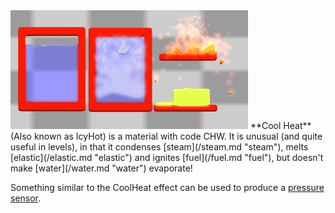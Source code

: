<img src="/images/Cool%20and%20Hot.png" title="A demonstration of Cool Heat&#39;s strange properties." width="380" alt="A demonstration of Cool Heat&#39;s strange properties." />
**Cool Heat** (Also known as IcyHot) is a material with code CHW. It is unusual (and quite useful in levels), in that it condenses [steam](/steam.md "steam"), melts [elastic](/elastic.md "elastic") and ignites [fuel](/fuel.md "fuel"), but doesn't make [water](/water.md "water") evaporate!

Something similar to the CoolHeat effect can be used to produce a [pressure sensor](/Pressure%20Sensor.md "Pressure Sensor").
